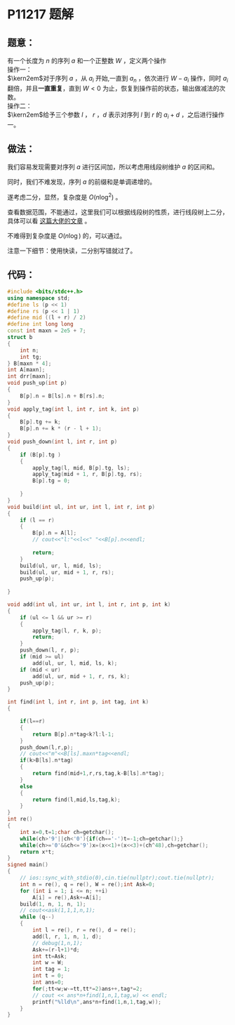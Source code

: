 # P11217 题解
## 题意：
有一个长度为 $n$ 的序列 $a$ 和一个正整数 $W$ ，定义两个操作\
操作一：\
$\kern2em$对于序列 $a$ ，从 $a_i$ 开始,一直到 $a_n$ ，依次进行 $W-a_i$ 操作，同时 $a_i$ 翻倍，并且**一直重复**，直到 $W<0$ 为止，恢复到操作前的状态，输出做减法的次数。\
操作二：\
$\kern2em$给予三个参数 $l$ ， $r$ ，$d$ 表示对序列 $l$ 到 $r$ 的 $a_i + d$ ，之后进行操作一。
## 做法：
我们容易发现需要对序列 $a$ 进行区间加，所以考虑用线段树维护 $a$ 的区间和。

同时，我们不难发现，序列 $a$ 的前缀和是单调递增的。

遂考虑二分，显然，复杂度是 $O(n\log^2)$ 。

查看数据范围，不能通过，这里我们可以根据线段树的性质，进行线段树上二分，具体可以看 [这篇大佬的文章](https://www.cnblogs.com/Mercury-City/p/16690580.html) 。

不难得到复杂度是 $O(n\log)$ 的，可以通过。

注意一下细节：使用快读，二分别写错就过了。
## 代码：
```cpp
#include <bits/stdc++.h>
using namespace std;
#define ls (p << 1)
#define rs (p << 1 | 1)
#define mid ((l + r) / 2)
#define int long long
const int maxn = 2e5 + 7;
struct b
{
    int n;
    int tg;
} B[maxn * 4];
int A[maxn];
int drr[maxn];
void push_up(int p)
{
    B[p].n = B[ls].n + B[rs].n;
}
void apply_tag(int l, int r, int k, int p)
{
    B[p].tg += k;
    B[p].n += k * (r - l + 1);
}
void push_down(int l, int r, int p)
{
    if (B[p].tg )
    {
        apply_tag(l, mid, B[p].tg, ls);
        apply_tag(mid + 1, r, B[p].tg, rs);
        B[p].tg = 0;
        
    }
}
void build(int ul, int ur, int l, int r, int p)
{
    if (l == r)
    {
        B[p].n = A[l];
        // cout<<"l:"<<l<<" "<<B[p].n<<endl;
      
        return;
    }
    build(ul, ur, l, mid, ls);
    build(ul, ur, mid + 1, r, rs);
    push_up(p);
  
}

void add(int ul, int ur, int l, int r, int p, int k)
{
    if (ul <= l && ur >= r)
    {
        apply_tag(l, r, k, p);
        return;
    }
    push_down(l, r, p);
    if (mid >= ul)
        add(ul, ur, l, mid, ls, k);
    if (mid < ur)
        add(ul, ur, mid + 1, r, rs, k);
    push_up(p);
}

int find(int l, int r, int p, int tag, int k)
{

    if(l==r)
    {
        return B[p].n*tag<k?l:l-1;
    }
    push_down(l,r,p);
    // cout<<"m"<<B[ls].maxn*tag<<endl;
    if(k>B[ls].n*tag)
    {
        return find(mid+1,r,rs,tag,k-B[ls].n*tag);
    }
    else 
    {
        return find(l,mid,ls,tag,k);
    }
}
int re()
{
    int x=0,t=1;char ch=getchar();
    while(ch>'9'||ch<'0'){if(ch=='-')t=-1;ch=getchar();}
    while(ch>='0'&&ch<='9')x=(x<<1)+(x<<3)+(ch^48),ch=getchar();
    return x*t;
}
signed main()
{
    // ios::sync_with_stdio(0),cin.tie(nullptr);cout.tie(nullptr);
    int n = re(), q = re(), W = re();int Ask=0;
    for (int i = 1; i <= n; ++i)
        A[i] = re(),Ask+=A[i];
    build(1, n, 1, n, 1);
    // cout<<ask(1,1,1,n,1);
    while (q--)
    {
        int l = re(), r = re(), d = re();
        add(l, r, 1, n, 1, d);
        // debug(1,n,1);
        Ask+=(r-l+1)*d;
        int tt=Ask;
        int w = W;
        int tag = 1;
        int t = 0;
        int ans=0;
        for(;tt<w;w-=tt,tt*=2)ans++,tag*=2;
        // cout << ans*n+find(1,n,1,tag,w) << endl;
        printf("%lld\n",ans*n+find(1,n,1,tag,w));
    }
}
```

